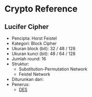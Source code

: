 # Crypto Reference

## Lucifer Cipher

* Pencipta: Horst Feistel
* Kategori: Block Cipher
* Ukuran block (bit): 32 / 48 / 128
* Ukuran kunci (bit): 48 / 64 / 128
* Jumlah round: 16
* Struktur: 
    - Substitution-Permutation Network
    - Feistel Network
* Diturunkan dari: 
* Penerus: 
    - [DES](../DES)